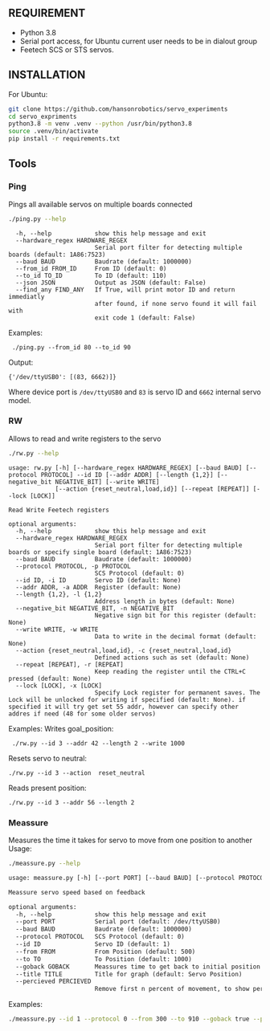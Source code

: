 ## REQUIREMENT
 - Python 3.8
 - Serial port access, for Ubuntu current user needs to be in dialout group
 - Feetech SCS or STS servos.
## INSTALLATION
For Ubuntu:

```bash
git clone https://github.com/hansonrobotics/servo_experiments
cd servo_expriments
python3.8 -m venv .venv --python /usr/bin/python3.8
source .venv/bin/activate
pip install -r requirements.txt
```

## Tools

### Ping
Pings all available servos on multiple boards connected
```bash
./ping.py --help
```
```
  -h, --help            show this help message and exit
  --hardware_regex HARDWARE_REGEX
                        Serial port filter for detecting multiple boards (default: 1A86:7523)
  --baud BAUD           Baudrate (default: 1000000)
  --from_id FROM_ID     From ID (default: 0)
  --to_id TO_ID         To ID (default: 110)
  --json JSON           Output as JSON (default: False)
  --find_any FIND_ANY   If True, will print motor ID and return immediatly
                        after found, if none servo found it will fail with
                        exit code 1 (default: False)
```
Examples:
```
 ./ping.py --from_id 80 --to_id 90
```
Output:
```
{'/dev/ttyUSB0': [(83, 6662)]}
```
Where device port is `/dev/ttyUSB0` and `83` is servo ID and `6662` internal servo model.


### RW
Allows to read and write registers to the servo
```bash
./rw.py --help
```

```
usage: rw.py [-h] [--hardware_regex HARDWARE_REGEX] [--baud BAUD] [--protocol PROTOCOL] --id ID [--addr ADDR] [--length {1,2}] [--negative_bit NEGATIVE_BIT] [--write WRITE]
             [--action {reset_neutral,load,id}] [--repeat [REPEAT]] [--lock [LOCK]]

Read Write Feetech registers

optional arguments:
  -h, --help            show this help message and exit
  --hardware_regex HARDWARE_REGEX
                        Serial port filter for detecting multiple boards or specify single board (default: 1A86:7523)
  --baud BAUD           Baudrate (default: 1000000)
  --protocol PROTOCOL, -p PROTOCOL
                        SCS Protocol (default: 0)
  --id ID, -i ID        Servo ID (default: None)
  --addr ADDR, -a ADDR  Register (default: None)
  --length {1,2}, -l {1,2}
                        Address length in bytes (default: None)
  --negative_bit NEGATIVE_BIT, -n NEGATIVE_BIT
                        Negative sign bit for this register (default: None)
  --write WRITE, -w WRITE
                        Data to write in the decimal format (default: None)
  --action {reset_neutral,load,id}, -c {reset_neutral,load,id}
                        Defined actions such as set (default: None)
  --repeat [REPEAT], -r [REPEAT]
                        Keep reading the register until the CTRL+C pressed (default: None)
  --lock [LOCK], -x [LOCK]
                        Specify Lock register for permanent saves. The Lock will be unlocked for writing if specified (default: None). if specified it will try get set 55 addr, however can specify other addres if need (48 for some older servos)
```
Examples:
Writes goal_position:
```
 ./rw.py --id 3 --addr 42 --length 2 --write 1000
```

Resets servo to neutral:
```
./rw.py --id 3 --action  reset_neutral
```

Reads present position:
```
./rw.py --id 3 --addr 56 --length 2
```


### Meassure
Measures the time it takes for servo to move from one position to another
Usage:
```bash
./meassure.py --help
```
```txt
usage: meassure.py [-h] [--port PORT] [--baud BAUD] [--protocol PROTOCOL] [--id ID] [--from FROM] [--to TO] [--goback GOBACK] [--title TITLE] [--percieved PERCIEVED]

Meassure servo speed based on feedback

optional arguments:
  -h, --help            show this help message and exit
  --port PORT           Serial port (default: /dev/ttyUSB0)
  --baud BAUD           Baudrate (default: 1000000)
  --protocol PROTOCOL   SCS Protocol (default: 0)
  --id ID               Servo ID (default: 1)
  --from FROM           From Position (default: 500)
  --to TO               To Position (default: 1000)
  --goback GOBACK       Meassures time to get back to initial position as well (default: False)
  --title TITLE         Title for graph (default: Servo Position)
  --percieved PERCIEVED
                        Remove first n percent of movement, to show percieved stats (default: 0)
```
Examples:
```bash
./meassure.py --id 1 --protocol 0 --from 300 --to 910 --goback true --percieved 5

```